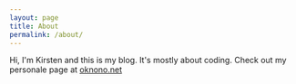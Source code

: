 ```yaml
---
layout: page
title: About
permalink: /about/
---
```


Hi, I'm Kirsten and this is my blog. It's mostly about coding. Check out my
personale page at [oknono.net](http://oknono.net)
